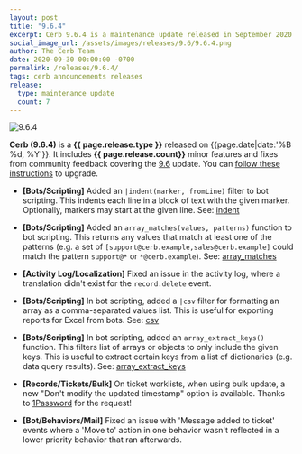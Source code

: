 ```yaml
---
layout: post
title: "9.6.4"
excerpt: Cerb 9.6.4 is a maintenance update released in September 2020 with 7 minor features and fixes from community feedback.
social_image_url: /assets/images/releases/9.6/9.6.4.png
author: The Cerb Team
date: 2020-09-30 00:00:00 -0700
permalink: /releases/9.6.4/
tags: cerb announcements releases
release:
  type: maintenance update
  count: 7
---
```


<div class="cerb-screenshot">
<img src="{{page.social_image_url}}" class="screenshot" alt="9.6.4" style="max-width:500px;">
</div>

**Cerb (9.6.4)** is a **{{ page.release.type }}** released on {{page.date|date:'%B %d, %Y'}}. It includes **{{ page.release.count}}** minor features and fixes from community feedback covering the [9.6](/releases/9.6/) update.  You can [follow these instructions](/docs/upgrading/) to upgrade.

* **[Bots/Scripting]** Added an `|indent(marker, fromLine)` filter to bot scripting. This indents each line in a block of text with the given marker. Optionally, markers may start at the given line. See: [indent](/docs/bots/scripting/filters/#indent)

* **[Bots/Scripting]** Added an `array_matches(values, patterns)` function to bot scripting. This returns any values that match at least one of the patterns (e.g. a set of `[support@cerb.example,sales@cerb.example]` could match the pattern `support@*` or `*@cerb.example`). See: [array_matches](/docs/bots/scripting/functions/#array_matches)

* **[Activity Log/Localization]** Fixed an issue in the activity log, where a translation didn't exist for the `record.delete` event. 

* **[Bots/Scripting]** In bot scripting, added a `|csv` filter for formatting an array as a comma-separated values list. This is useful for exporting reports for Excel from bots. See: [csv](/docs/bots/scripting/filters/#csv)

* **[Bots/Scripting]** In bot scripting, added an `array_extract_keys()` function. This filters list of arrays or objects to only include the given keys. This is useful to extract certain keys from a list of dictionaries (e.g. data query results). See: [array_extract_keys](/docs/bots/scripting/functions/#array_extract_keys)

* **[Records/Tickets/Bulk]** On ticket worklists, when using bulk update, a new "Don't modify the updated timestamp" option is available. Thanks to [1Password](https://1password.com/) for the request!

* **[Bot/Behaviors/Mail]** Fixed an issue with 'Message added to ticket' events where a 'Move to' action in one behavior wasn't reflected in a lower priority behavior that ran afterwards.

